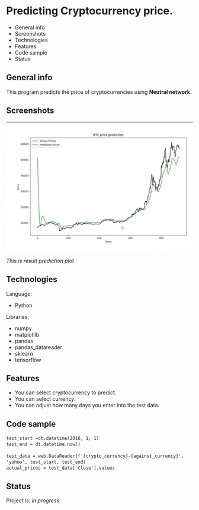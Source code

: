 # Predicting Cryptocurrency price.
* General info
* Screenshots
* Technologies
* Features
* Code sample
* Status

## General info
This program predicts the price of cryptocurrencies using **Neutral network**.
## Screenshots
  ![Image of the game](https://raw.githubusercontent.com/SboTeaman/PredictingCryptoPrice/master/prediction.png?token=AOVS2YJNBWBQF6W7K7ZLP4DAWAT54)
 
 *This is result prediction plot*
## Technologies
Language: 
* Python
  
Libraries:
* numpy 
* matplotlib
* pandas 
* pandas_datareader 
* sklearn
* tensorflow

  
## Features
* You can select cryptocurrency to predict.
* You can select currency.
* You can adjust how many days you enter into the test data.


## Code sample
```
test_start =dt.datetime(2016, 1, 1)
test_end = dt.datetime.now()

test_data = web.DataReader(f'{crypto_currency}-{against_currency}', 'yahoo', test_start, test_end)
actual_prices = test_data['Close'].values
 ``` 
## Status
Project is: *in progress*.
